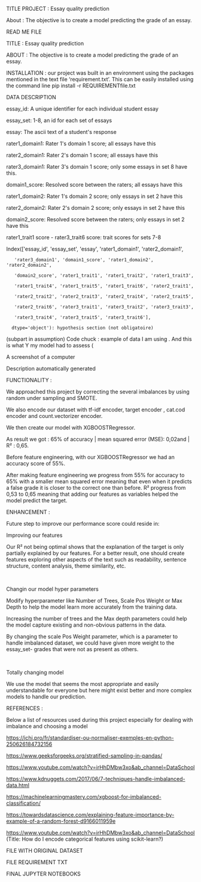 TITLE PROJECT : Essay quality prediction  

About : The objective is to create a model predicting the grade of an essay. 

READ ME FILE 

TITLE : Essay quality prediction  

ABOUT : The objective is to create a model predicting the grade of an essay. 

INSTALLATION : our project was built in an environment using the packages mentioned in the text file ‘requirement.txt’. This can be easily installed using the command  line pip install -r REQUIREMENTfile.txt 
 

DATA DESCRIPTION  

 

essay_id: A unique identifier for each individual student essay 

essay_set: 1-8, an id for each set of essays 

essay: The ascii text of a student's response 

rater1_domain1: Rater 1's domain 1 score; all essays have this 

rater2_domain1: Rater 2's domain 1 score; all essays have this 

rater3_domain1: Rater 3's domain 1 score; only some essays in set 8 have this. 

domain1_score: Resolved score between the raters; all essays have this 

rater1_domain2: Rater 1's domain 2 score; only essays in set 2 have this 

rater2_domain2: Rater 2's domain 2 score; only essays in set 2 have this 

domain2_score: Resolved score between the raters; only essays in set 2 have this 

rater1_trait1 score - rater3_trait6 score: trait scores for sets 7-8 

 

 

Index(['essay_id', 'essay_set', 'essay', 'rater1_domain1', 'rater2_domain1', 

       'rater3_domain1', 'domain1_score', 'rater1_domain2', 'rater2_domain2', 

       'domain2_score', 'rater1_trait1', 'rater1_trait2', 'rater1_trait3', 

       'rater1_trait4', 'rater1_trait5', 'rater1_trait6', 'rater2_trait1', 

       'rater2_trait2', 'rater2_trait3', 'rater2_trait4', 'rater2_trait5', 

       'rater2_trait6', 'rater3_trait1', 'rater3_trait2', 'rater3_trait3', 

       'rater3_trait4', 'rater3_trait5', 'rater3_trait6'], 

      dtype='object'): hypothesis section (not obligatoire)  

 

(subpart in assumption) Code chuck : example of data I am using . And this is what Y my model had to assess ( 

A screenshot of a computer

Description automatically generated 

 

 

FUNCTIONALITY :  

We approached this project by correcting the several imbalances by using random under sampling and SMOTE. 

 We also encode our dataset with tf-idf encoder, target encoder , cat.cod encoder and count.vectorizer encoder. 

We then create our model with XGBOOSTRegressor. 

As result we got : 65% of accuracy | mean squared error (MSE): 0,02and |  R² : 0,65.  

Before feature engineering, with our XGBOOSTRegressor we had an accuracy score of 55%. 

After making feature engineering we progress from 55% for accuracy to 65% with a smaller mean squared error meaning that even when it predicts a false grade it is closer to the correct one than before. R² progress from 0,53 to 0,65 meaning that adding our features as variables helped the model predict the target. 

 

ENHANCEMENT :  

 

Future step to improve our performance score could reside in: 

Improving our features  

Our R² not being optimal shows that the explanation of the target is only partially explained by our features. For a better result, one should create features exploring other aspects of the text such as readability, sentence structure, content analysis, theme similarity, etc.  

 

  

Changin our model hyper parameters  

 

Modify hyperparameter like Number of Trees, Scale Pos Weight or Max Depth to help the model learn more accurately from the training data.  

Increasing the number of trees and the Max depth parameters could help the model capture existing and non-obvious patterns in the data.   

By changing the scale Pos Weight parameter, which is a parameter to handle imbalanced dataset, we could have given more weight to the essay_set- grades that were not as present as others.  

  

 Totally changing model 

 

We use the model that seems the most appropriate and easily understandable for everyone but here might exist better and more complex models to handle our prediction.  

 

 

REFERENCES :  

 

Below a list of resources used during this project especially for dealing with imbalance and choosing a model 

https://ichi.pro/fr/standardiser-ou-normaliser-exemples-en-python-250626184732156 

https://www.geeksforgeeks.org/stratified-sampling-in-pandas/ 

https://www.youtube.com/watch?v=irHhDMbw3xo&ab_channel=DataSchool 

https://www.kdnuggets.com/2017/06/7-techniques-handle-imbalanced-data.html 

https://machinelearningmastery.com/xgboost-for-imbalanced-classification/ 

https://towardsdatascience.com/explaining-feature-importance-by-example-of-a-random-forest-d9166011959e 

https://www.youtube.com/watch?v=irHhDMbw3xo&ab_channel=DataSchool (Title: How do I encode categorical features using scikit-learn?) 

 

 

FILE WITH ORIGINAL DATASET 

  

FILE REQUIREMENT TXT 

 

FINAL JUPYTER NOTEBOOKS 
